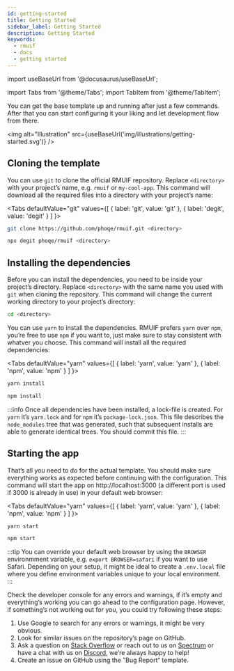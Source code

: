 ```yaml
---
id: getting-started
title: Getting Started
sidebar_label: Getting Started
description: Getting Started
keywords:
  - rmuif
  - docs
  - getting started
---
```


import useBaseUrl from '@docusaurus/useBaseUrl';

import Tabs from '@theme/Tabs';
import TabItem from '@theme/TabItem';

You can get the base template up and running after just a few commands. After that you can start configuring it your liking and let development flow from there.

<img alt="Illustration" src={useBaseUrl('img/illustrations/getting-started.svg')} />

## Cloning the template

You can use `git` to clone the official RMUIF repository. Replace `<directory>` with your project’s name, e.g. `rmuif` or `my-cool-app`. This command will download all the required files into a directory with your project’s name:

<Tabs
defaultValue="git"
values={[
{ label: 'git', value: 'git' },
{ label: 'degit', value: 'degit' }
]
}>
<TabItem value="git">

```sh
git clone https://github.com/phoqe/rmuif.git <directory>
```

</TabItem>
<TabItem value="degit">

```sh
npx degit phoqe/rmuif <directory>
```

</TabItem>
</Tabs>

## Installing the dependencies

Before you can install the dependencies, you need to be inside your project’s directory. Replace `<directory>` with the same name you used with `git` when cloning the repository. This command will change the current working directory to your project’s directory:

```sh
cd <directory>
```

You can use `yarn` to install the dependencies. RMUIF prefers `yarn` over `npm`, you’re free to use `npm` if you want to, just make sure to stay consistent with whatver you choose. This command will install all the required dependencies:

<Tabs
defaultValue="yarn"
values={[
{ label: 'yarn', value: 'yarn' },
{ label: 'npm', value: 'npm' }
]
}>
<TabItem value="yarn">

```sh
yarn install
```

</TabItem>
<TabItem value="npm">

```sh
npm install
```

</TabItem>
</Tabs>

:::info
Once all dependencies have been installed, a lock-file is created. For `yarn` it’s `yarn.lock` and for `npm` it’s `package-lock.json`. This file describes the `node_modules` tree that was generated, such that subsequent installs are able to generate identical trees. You should commit this file.
:::

## Starting the app

That’s all you need to do for the actual template. You should make sure everything works as expected before continuing with the configuration. This command will start the app on http://localhost:3000 (a different port is used if 3000 is already in use) in your default web browser:

<Tabs
defaultValue="yarn"
values={[
{ label: 'yarn', value: 'yarn' },
{ label: 'npm', value: 'npm' }
]
}>
<TabItem value="yarn">

```sh
yarn start
```

</TabItem>
<TabItem value="npm">

```sh
npm start
```

</TabItem>
</Tabs>

:::tip
You can override your default web browser by using the `BROWSER` environmment variable, e.g. `export BROWSER=safari` if you want to use Safari. Depending on your setup, it might be ideal to create a `.env.local` file where you define environment variables unique to your local environment.
:::

Check the developer console for any errors and warnings, if it’s empty and everything’s working you can go ahead to the configuration page. However, if something’s not working out for you, you could try following these steps:

1. Use Google to search for any errors or warnings, it might be very obvious.
2. Look for similar issues on the repository’s page on GitHub.
3. Ask a question on [Stack Overflow](https://stackoverflow.com/questions/tagged/rmuif) or reach out to us on [Spectrum](https://spectrum.chat/rmuif) or have a chat with us on [Discord](https://discord.gg/5Ann5C3), we’re always happy to help!
4. Create an issue on GitHub using the ”Bug Report“ template.
